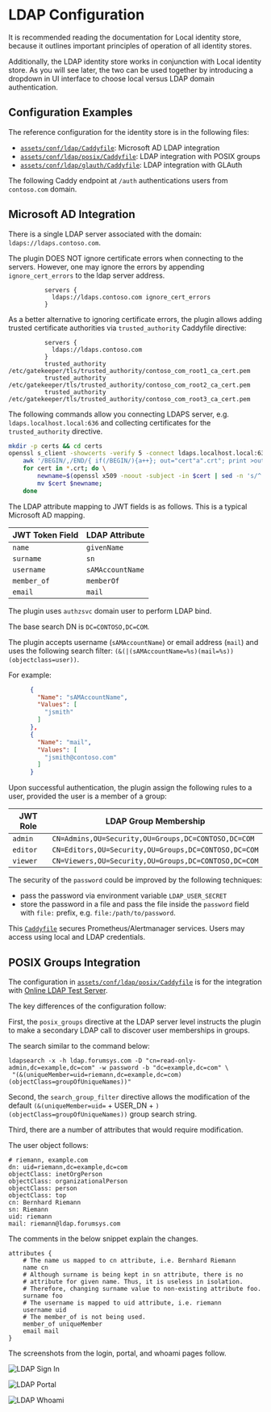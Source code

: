 # LDAP Configuration

It is recommended reading the documentation for Local identity store, because
it outlines important principles of operation of all identity stores.

Additionally, the LDAP identity store works in conjunction with Local identity store.
As you will see later, the two can be used together by introducing a
dropdown in UI interface to choose local versus LDAP domain authentication.

## Configuration Examples

The reference configuration for the identity store is in the following files:

* [`assets/conf/ldap/Caddyfile`](https://github.com/greenpau/caddy-auth-docs/blob/main/assets/conf/ldap/Caddyfile):
  Microsoft AD LDAP integration
* [`assets/conf/ldap/posix/Caddyfile`](https://github.com/greenpau/caddy-auth-docs/blob/main/assets/conf/ldap/posix/Caddyfile):
  LDAP integration with POSIX groups
* [`assets/conf/ldap/glauth/Caddyfile`](https://github.com/greenpau/caddy-auth-docs/blob/main/assets/conf/ldap/glauth/Caddyfile):
  LDAP integration with GLAuth

The following Caddy endpoint at `/auth` authentications users
from `contoso.com` domain.

## Microsoft AD Integration

There is a single LDAP server associated with the domain: `ldaps://ldaps.contoso.com`.

The plugin DOES NOT ignore certificate errors when connecting to the servers.
However, one may ignore the errors by appending `ignore_cert_errors` to the
ldap server address.

```
          servers {
            ldaps://ldaps.contoso.com ignore_cert_errors
          }
```

As a better alternative to ignoring certificate errors, the plugin allows
adding trusted certificate authorities via `trusted_authority` Caddyfile directive:

```
          servers {
            ldaps://ldaps.contoso.com
          }
          trusted_authority /etc/gatekeeper/tls/trusted_authority/contoso_com_root1_ca_cert.pem
          trusted_authority /etc/gatekeeper/tls/trusted_authority/contoso_com_root2_ca_cert.pem
          trusted_authority /etc/gatekeeper/tls/trusted_authority/contoso_com_root3_ca_cert.pem
```

The following commands allow you connecting LDAPS server, e.g. `ldaps.localhost.local:636` and
collecting certificates for the `trusted_authority` directive.

```bash
mkdir -p certs && cd certs
openssl s_client -showcerts -verify 5 -connect ldaps.localhost.local:636 < /dev/null | \
    awk '/BEGIN/,/END/{ if(/BEGIN/){a++}; out="cert"a".crt"; print >out}' && \
    for cert in *.crt; do \
        newname=$(openssl x509 -noout -subject -in $cert | sed -n 's/^.*CN=\(.*\)$/\1/; s/[ ,.*]/_/g; s/__/_/g; s/^_//g;p').pem;
        mv $cert $newname;
    done
```

The LDAP attribute mapping to JWT fields is as follows. This is a typical Microsoft AD mapping.

| **JWT Token Field** | **LDAP Attribute** |
| --- | --- |
| `name` | `givenName` |
| `surname` | `sn` |
| `username` | `sAMAccountName` |
| `member_of` | `memberOf` |
| `email` | `mail` |

The plugin uses `authzsvc` domain user to perform LDAP bind.

The base search DN is `DC=CONTOSO,DC=COM`.

The plugin accepts username (`sAMAccountName`) or email address (`mail`)
and uses the following search filter: `(&(|(sAMAccountName=%s)(mail=%s))(objectclass=user))`.

For example:

```json
      {
        "Name": "sAMAccountName",
        "Values": [
          "jsmith"
        ]
      },
      {
        "Name": "mail",
        "Values": [
          "jsmith@contoso.com"
        ]
      }
```

Upon successful authentication, the plugin assign the following rules
to a user, provided the user is a member of a group:

| **JWT Role** | **LDAP Group Membership** |
| --- | --- |
| `admin` | `CN=Admins,OU=Security,OU=Groups,DC=CONTOSO,DC=COM` |
| `editor` | `CN=Editors,OU=Security,OU=Groups,DC=CONTOSO,DC=COM` |
| `viewer` | `CN=Viewers,OU=Security,OU=Groups,DC=CONTOSO,DC=COM` |

The security of the `password` could be improved by the following techniques:

* pass the password via environment variable `LDAP_USER_SECRET`
* store the password in a file and pass the file inside the `password`
  field with `file:` prefix, e.g. `file:/path/to/password`.

This [`Caddyfile`](https://github.com/greenpau/caddy-auth-docs/blob/main/assets/conf/ldap/Caddyfile)
secures Prometheus/Alertmanager services. Users may access using local and LDAP credentials.

## POSIX Groups Integration

The configuration in [`assets/conf/ldap/posix/Caddyfile`](https://github.com/greenpau/caddy-auth-docs/blob/main/assets/conf/ldap/posix/Caddyfile)
is for the integration with [Online LDAP Test Server](https://www.forumsys.com/tutorials/integration-how-to/ldap/online-ldap-test-server/).

The key differences of the configuration follow:

First, the `posix_groups` directive at the LDAP server level instructs the
plugin to make a secondary LDAP call to discover user memberships in groups.

The search similar to the command below:

```
ldapsearch -x -h ldap.forumsys.com -D "cn=read-only-admin,dc=example,dc=com" -w password -b "dc=example,dc=com" \
 "(&(uniqueMember=uid=riemann,dc=example,dc=com)(objectClass=groupOfUniqueNames))"
```

Second, the `search_group_filter` directive allows the modification of the
default `(&(uniqueMember=uid=` + USER_DN + `)(objectClass=groupOfUniqueNames))`
group search string.

Third, there are a number of attributes that would require modification.

The user object follows:

```
# riemann, example.com
dn: uid=riemann,dc=example,dc=com
objectClass: inetOrgPerson
objectClass: organizationalPerson
objectClass: person
objectClass: top
cn: Bernhard Riemann
sn: Riemann
uid: riemann
mail: riemann@ldap.forumsys.com
```

The comments in the below snippet explain the changes.

```
attributes {
    # The name us mapped to cn attribute, i.e. Bernhard Riemann
    name cn
    # Although surname is being kept in sn attribute, there is no
    # attribute for given name. Thus, it is useless in isolation.
    # Therefore, changing surname value to non-existing attribute foo.
    surname foo
    # The username is mapped to uid attribute, i.e. riemann
    username uid
    # The member_of is not being used.
    member_of uniqueMember
    email mail
}
```

The screenshots from the login, portal, and whoami pages follow.

![LDAP Sign In](./images/ldap_demo_signin.png)

![LDAP Portal](./images/ldap_demo_portal.png)

![LDAP Whoami](./images/ldap_demo_whoami.png)
